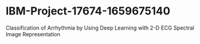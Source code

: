 # IBM-Project-17674-1659675140
Classification of Arrhythmia by Using Deep Learning with 2-D ECG Spectral Image Representation

